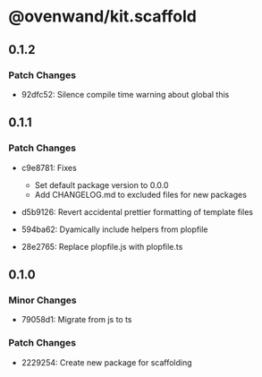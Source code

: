 # @ovenwand/kit.scaffold

## 0.1.2

### Patch Changes

- 92dfc52: Silence compile time warning about global this

## 0.1.1

### Patch Changes

- c9e8781: Fixes

  - Set default package version to 0.0.0
  - Add CHANGELOG.md to excluded files for new packages

- d5b9126: Revert accidental prettier formatting of template files
- 594ba62: Dyamically include helpers from plopfile
- 28e2765: Replace plopfile.js with plopfile.ts

## 0.1.0

### Minor Changes

- 79058d1: Migrate from js to ts

### Patch Changes

- 2229254: Create new package for scaffolding
